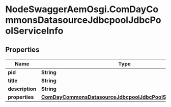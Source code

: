 # NodeSwaggerAemOsgi.ComDayCommonsDatasourceJdbcpoolJdbcPoolServiceInfo

## Properties

Name | Type | Description | Notes
------------ | ------------- | ------------- | -------------
**pid** | **String** |  | [optional] 
**title** | **String** |  | [optional] 
**description** | **String** |  | [optional] 
**properties** | [**ComDayCommonsDatasourceJdbcpoolJdbcPoolServiceProperties**](ComDayCommonsDatasourceJdbcpoolJdbcPoolServiceProperties.md) |  | [optional] 


